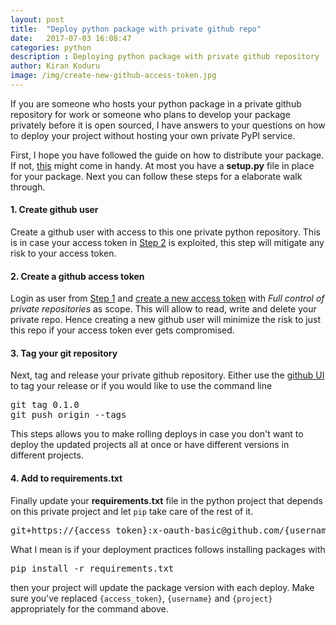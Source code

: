 ```yaml
---
layout: post
title:  "Deploy python package with private github repo"
date:   2017-07-03 16:08:47
categories: python
description : Deploying python package with private github repository
author: Kiran Koduru
image: /img/create-new-github-access-token.jpg
---
```


If you are someone who hosts your python package in a private github repository for work or someone who plans to develop your package privately before it is open sourced, I have answers to your questions on how to deploy your project without hosting your own private PyPI service.

First, I hope you have followed the guide on how to distribute your package. If not, [this](https://packaging.python.org/tutorials/distributing-packages/) might come in handy. At most you have a __setup.py__ file in place for your package. Next you can follow these steps for a elaborate walk through.

#### 1. Create github user
Create a github user with access to this one private python repository. This is in case your access token in [Step 2](#2-create-a-github-access-token) is exploited, this step will mitigate any risk to your access token.

#### 2. Create a github access token
Login as user from [Step 1](#1-create-github-user) and [create a new access token](https://github.com/settings/tokens/new) with _Full control of private repositories_ as scope. This will allow to read, write and delete your private repo. Hence creating a new github user will minimize the risk to just this repo if your access token ever gets compromised.  

#### 3. Tag your git repository 
Next, tag and release your private github repository. Either use the [github UI](https://help.github.com/articles/creating-releases/) to tag your release or if you would like to use the command line

<pre>
git tag 0.1.0
git push origin --tags
</pre>

This steps allows you to make rolling deploys in case you don't want to deploy the updated projects all at once or have different versions in different projects.

#### 4. Add to requirements.txt 
Finally update your __requirements.txt__ file in the python project that depends on this private project and let `pip` take care of the rest of it. 

<pre>
git+https://{access_token}:x-oauth-basic@github.com/{username}/{project}.git@0.1.0
</pre>

What I mean is if your deployment practices follows installing packages with 

<pre>
pip install -r requirements.txt
</pre> 

then your project will update the package version with each deploy. Make sure you've replaced `{access_token}`, `{username}` and `{project}` appropriately for the command above.

